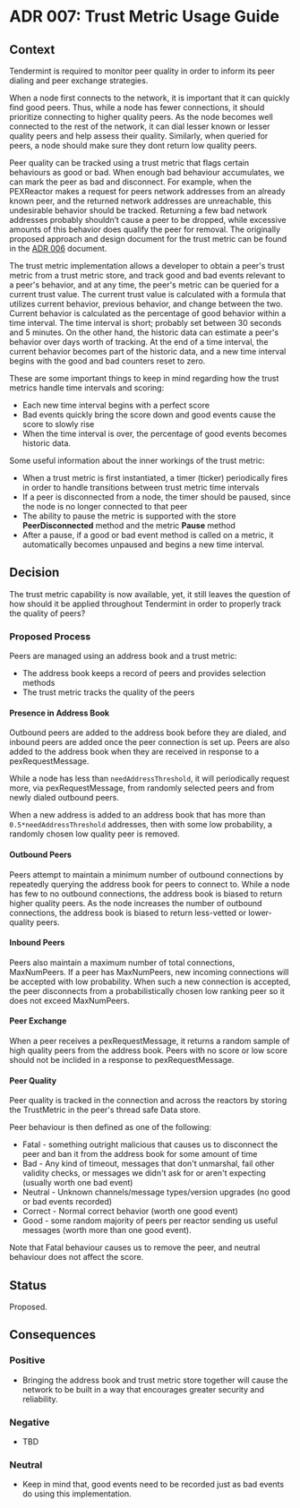 # ADR 007: Trust Metric Usage Guide

## Context

Tendermint is required to monitor peer quality in order to inform its peer dialing and peer exchange strategies.

When a node first connects to the network, it is important that it can quickly find good peers.
Thus, while a node has fewer connections, it should prioritize connecting to higher quality peers.
As the node becomes well connected to the rest of the network, it can dial lesser known or lesser
quality peers and help assess their quality. Similarly, when queried for peers, a node should make
sure they dont return low quality peers.

Peer quality can be tracked using a trust metric that flags certain behaviours as good or bad. When enough
bad behaviour accumulates, we can mark the peer as bad and disconnect.
For example, when the PEXReactor makes a request for peers network addresses from an already known peer, and the returned network addresses are unreachable, this undesirable behavior should be tracked. Returning a few bad network addresses probably shouldn’t cause a peer to be dropped, while excessive amounts of this behavior does qualify the peer for removal. The originally proposed approach and design document for the trust metric can be found in the [ADR 006](adr-006-trust-metric.md) document.

The trust metric implementation allows a developer to obtain a peer's trust metric from a trust metric store, and track good and bad events relevant to a peer's behavior, and at any time, the peer's metric can be queried for a current trust value. The current trust value is calculated with a formula that utilizes current behavior, previous behavior, and change between the two. Current behavior is calculated as the percentage of good behavior within a time interval. The time interval is short; probably set between 30 seconds and 5 minutes. On the other hand, the historic data can estimate a peer's behavior over days worth of tracking. At the end of a time interval, the current behavior becomes part of the historic data, and a new time interval begins with the good and bad counters reset to zero.

These are some important things to keep in mind regarding how the trust metrics handle time intervals and scoring:

- Each new time interval begins with a perfect score
- Bad events quickly bring the score down and good events cause the score to slowly rise
- When the time interval is over, the percentage of good events becomes historic data.

Some useful information about the inner workings of the trust metric:

- When a trust metric is first instantiated, a timer (ticker) periodically fires in order to handle transitions between trust metric time intervals
- If a peer is disconnected from a node, the timer should be paused, since the node is no longer connected to that peer
- The ability to pause the metric is supported with the store **PeerDisconnected** method and the metric **Pause** method
- After a pause, if a good or bad event method is called on a metric, it automatically becomes unpaused and begins a new time interval.

## Decision

The trust metric capability is now available, yet, it still leaves the question of how should it be applied throughout Tendermint in order to properly track the quality of peers?

### Proposed Process

Peers are managed using an address book and a trust metric:

- The address book keeps a record of peers and provides selection methods
- The trust metric tracks the quality of the peers

#### Presence in Address Book

Outbound peers are added to the address book before they are dialed,
and inbound peers are added once the peer connection is set up.
Peers are also added to the address book when they are received in response to
a pexRequestMessage.

While a node has less than `needAddressThreshold`, it will periodically request more,
via pexRequestMessage, from randomly selected peers and from newly dialed outbound peers.

When a new address is added to an address book that has more than `0.5*needAddressThreshold` addresses,
then with some low probability, a randomly chosen low quality peer is removed.

#### Outbound Peers

Peers attempt to maintain a minimum number of outbound connections by
repeatedly querying the address book for peers to connect to.
While a node has few to no outbound connections, the address book is biased to return
higher quality peers. As the node increases the number of outbound connections,
the address book is biased to return less-vetted or lower-quality peers.

#### Inbound Peers

Peers also maintain a maximum number of total connections, MaxNumPeers.
If a peer has MaxNumPeers, new incoming connections will be accepted with low probability.
When such a new connection is accepted, the peer disconnects from a probabilistically chosen low ranking peer
so it does not exceed MaxNumPeers.

#### Peer Exchange

When a peer receives a pexRequestMessage, it returns a random sample of high quality peers from the address book. Peers with no score or low score should not be inclided in a response to pexRequestMessage.

#### Peer Quality

Peer quality is tracked in the connection and across the reactors by storing the TrustMetric in the peer's
thread safe Data store.

Peer behaviour is then defined as one of the following:

- Fatal - something outright malicious that causes us to disconnect the peer and ban it from the address book for some amount of time
- Bad - Any kind of timeout, messages that don't unmarshal, fail other validity checks, or messages we didn't ask for or aren't expecting (usually worth one bad event)
- Neutral - Unknown channels/message types/version upgrades (no good or bad events recorded)
- Correct - Normal correct behavior (worth one good event)
- Good - some random majority of peers per reactor sending us useful messages (worth more than one good event).

Note that Fatal behaviour causes us to remove the peer, and neutral behaviour does not affect the score.

## Status

Proposed.

## Consequences

### Positive

- Bringing the address book and trust metric store together will cause the network to be built in a way that encourages greater security and reliability.

### Negative

- TBD

### Neutral

- Keep in mind that, good events need to be recorded just as bad events do using this implementation.
